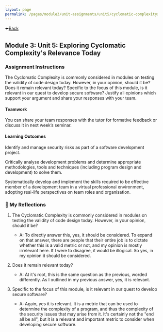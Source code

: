 ```yaml
---
layout: page
permalink: /pages/module3/unit-assignments/unit5/cyclomatic-complexitys-relevance.html
---
```


⬅️[Back](/pages/module3/unit-assignments/unit5/m3u5.html)

## Module 3: Unit 5: Exploring Cyclomatic Complexity's Relevance Today

### Assignment Instructions

The Cyclomatic Complexity is commonly considered in modules on testing the validity of code design today. However, in your opinion, should it be? Does it remain relevant today? Specific to the focus of this module, is it relevant in our quest to develop secure software? Justify all opinions which support your argument and share your responses with your team.

#### Teamwork
You can share your team responses with the tutor for formative feedback or discuss it in next week’s seminar.

#### Learning Outcomes
Identify and manage security risks as part of a software development project.

Critically analyse development problems and determine appropriate methodologies, tools and techniques (including program design and development) to solve them.

Systematically develop and implement the skills required to be effective member of a development team in a virtual professional environment, adopting real-life perspectives on team roles and organisation.


### 🤔 My Reflections

1. The Cyclomatic Complexity is commonly considered in modules on testing the validity of code design today. However, in your opinion, should it be?
    - A: To directly answer this, yes, it should be considered. To expand on that answer, there are people that their entire job is to dictate whether this is a valid metric or not, and my opinion is mostly irrelevant here. If I were to disagree, it would be illogical. So yes, in my opinion it should be considered.

2. Does it remain relevant today?
    - A: At it's root, this is the same question as the previous, worded differently. As I outlined in my previous answer, yes, it is relevant.

3. Specific to the focus of this module, is it relevant in our quest to develop secure software?
    - A: Again, yes it is relevant. It is a metric that can be used to determine the complexity of a program, and thus the complexity of the security issues that may arise from it. It's certainly not the "end all be all", but it is a relevant and important metric to consider when developing secure software.
